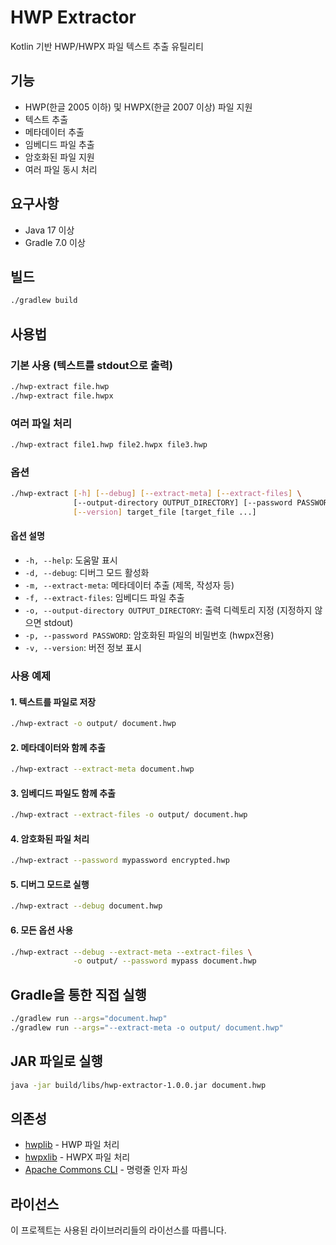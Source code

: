 # HWP Extractor

Kotlin 기반 HWP/HWPX 파일 텍스트 추출 유틸리티

## 기능

- HWP(한글 2005 이하) 및 HWPX(한글 2007 이상) 파일 지원
- 텍스트 추출
- 메타데이터 추출
- 임베디드 파일 추출
- 암호화된 파일 지원
- 여러 파일 동시 처리

## 요구사항

- Java 17 이상
- Gradle 7.0 이상

## 빌드

```bash
./gradlew build
```

## 사용법

### 기본 사용 (텍스트를 stdout으로 출력)

```bash
./hwp-extract file.hwp
./hwp-extract file.hwpx
```

### 여러 파일 처리

```bash
./hwp-extract file1.hwp file2.hwpx file3.hwp
```

### 옵션

```bash
./hwp-extract [-h] [--debug] [--extract-meta] [--extract-files] \
              [--output-directory OUTPUT_DIRECTORY] [--password PASSWORD] \
              [--version] target_file [target_file ...]
```

#### 옵션 설명

- `-h, --help`: 도움말 표시
- `-d, --debug`: 디버그 모드 활성화
- `-m, --extract-meta`: 메타데이터 추출 (제목, 작성자 등)
- `-f, --extract-files`: 임베디드 파일 추출
- `-o, --output-directory OUTPUT_DIRECTORY`: 출력 디렉토리 지정 (지정하지 않으면 stdout)
- `-p, --password PASSWORD`: 암호화된 파일의 비밀번호 (hwpx전용)
- `-v, --version`: 버전 정보 표시

### 사용 예제

#### 1. 텍스트를 파일로 저장

```bash
./hwp-extract -o output/ document.hwp
```

#### 2. 메타데이터와 함께 추출

```bash
./hwp-extract --extract-meta document.hwp
```

#### 3. 임베디드 파일도 함께 추출

```bash
./hwp-extract --extract-files -o output/ document.hwp
```

#### 4. 암호화된 파일 처리

```bash
./hwp-extract --password mypassword encrypted.hwp
```

#### 5. 디버그 모드로 실행

```bash
./hwp-extract --debug document.hwp
```

#### 6. 모든 옵션 사용

```bash
./hwp-extract --debug --extract-meta --extract-files \
              -o output/ --password mypass document.hwp
```

## Gradle을 통한 직접 실행

```bash
./gradlew run --args="document.hwp"
./gradlew run --args="--extract-meta -o output/ document.hwp"
```

## JAR 파일로 실행

```bash
java -jar build/libs/hwp-extractor-1.0.0.jar document.hwp
```

## 의존성

- [hwplib](https://github.com/neolord0/hwplib) - HWP 파일 처리
- [hwpxlib](https://github.com/neolord0/hwpxlib) - HWPX 파일 처리
- [Apache Commons CLI](https://commons.apache.org/proper/commons-cli/) - 명령줄 인자 파싱

## 라이선스

이 프로젝트는 사용된 라이브러리들의 라이선스를 따릅니다.
